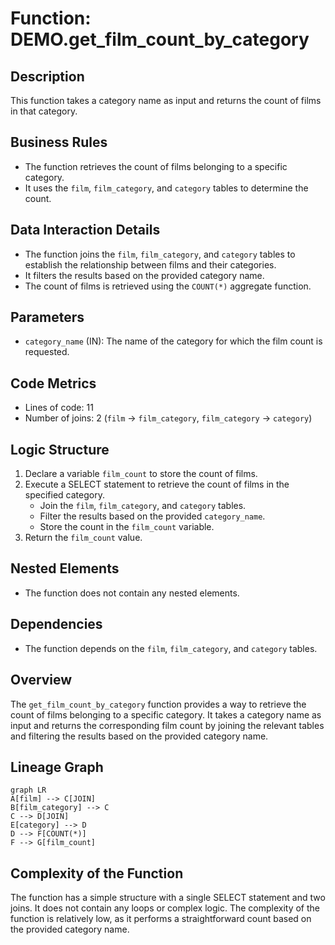 # Function: DEMO.get_film_count_by_category

## Description
This function takes a category name as input and returns the count of films in that category.

## Business Rules
- The function retrieves the count of films belonging to a specific category.
- It uses the `film`, `film_category`, and `category` tables to determine the count.

## Data Interaction Details
- The function joins the `film`, `film_category`, and `category` tables to establish the relationship between films and their categories.
- It filters the results based on the provided category name.
- The count of films is retrieved using the `COUNT(*)` aggregate function.

## Parameters
- `category_name` (IN): The name of the category for which the film count is requested.

## Code Metrics
- Lines of code: 11
- Number of joins: 2 (`film` -> `film_category`, `film_category` -> `category`)

## Logic Structure
1. Declare a variable `film_count` to store the count of films.
2. Execute a SELECT statement to retrieve the count of films in the specified category.
   - Join the `film`, `film_category`, and `category` tables.
   - Filter the results based on the provided `category_name`.
   - Store the count in the `film_count` variable.
3. Return the `film_count` value.

## Nested Elements
- The function does not contain any nested elements.

## Dependencies
- The function depends on the `film`, `film_category`, and `category` tables.

## Overview
The `get_film_count_by_category` function provides a way to retrieve the count of films belonging to a specific category. It takes a category name as input and returns the corresponding film count by joining the relevant tables and filtering the results based on the provided category name.

## Lineage Graph
```mermaid
graph LR
A[film] --> C[JOIN]
B[film_category] --> C
C --> D[JOIN]
E[category] --> D
D --> F[COUNT(*)]
F --> G[film_count]
```

## Complexity of the Function
The function has a simple structure with a single SELECT statement and two joins. It does not contain any loops or complex logic. The complexity of the function is relatively low, as it performs a straightforward count based on the provided category name.